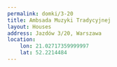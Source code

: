 ```yaml
---
permalink: domki/3-20
title: Ambsada Muzyki Tradycyjnej
layout: Houses
address: Jazdów 3/20, Warszawa
location:
    lon: 21.02717359999997
    lat: 52.2214484
---
```

